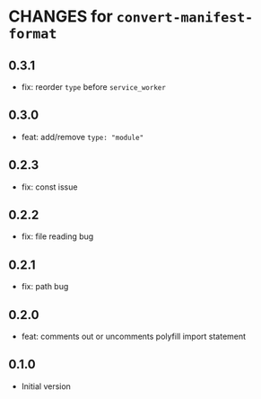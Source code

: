 # CHANGES for `convert-manifest-format`

## 0.3.1

- fix: reorder `type` before `service_worker`

## 0.3.0

- feat: add/remove `type: "module"`

## 0.2.3

- fix: const issue

## 0.2.2

- fix: file reading bug

## 0.2.1

- fix: path bug

## 0.2.0

- feat: comments out or uncomments polyfill import statement

## 0.1.0

- Initial version
